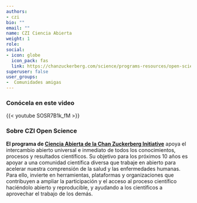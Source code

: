 ```yaml
---
authors:
- czi
bio: ""
email: ""
name: CZI Ciencia Abierta
weight: 1
role: 
social:
- icon: globe
  icon_pack: fas
  link: https://chanzuckerberg.com/science/programs-resources/open-science/
superuser: false
user_groups:
-  Comunidades amigas
---
```


### Conócela en este video

{{< youtube SOSR7B1k_fM >}} 

### Sobre CZI Open Science

**El programa de [Ciencia Abierta de la Chan Zuckerberg Initiative](https://chanzuckerberg.com/science/programs-resources/open-science/)** apoya el intercambio abierto universal e inmediato de todos los conocimientos, procesos y resultados científicos. Su objetivo para los próximos 10 años es apoyar a una comunidad científica diversa que trabaje en abierto para acelerar nuestra comprensión de la salud y las enfermedades humanas. Para ello, invierte en herramientas, plataformas y organizaciones que contribuyen a ampliar la participación y el acceso al proceso científico haciéndolo abierto y reproducible, y ayudando a los científicos a aprovechar el trabajo de los demás.


